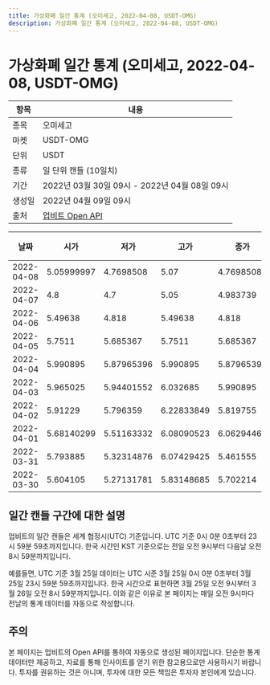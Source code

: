```yaml
---
title: 가상화폐 일간 통계 (오미세고, 2022-04-08, USDT-OMG)
description: 가상화폐 일간 통계 (오미세고, 2022-04-08, USDT-OMG)
---
```



가상화폐 일간 통계 (오미세고, 2022-04-08, USDT-OMG)
===

|항목|내용|
|--|--|
|종목|오미세고|
|마켓|USDT-OMG|
|단위|USDT|
|종류|일 단위 캔들 (10일치)|
|기간|2022년 03월 30일 09시 - 2022년 04월 08일 09시|
|생성일|2022년 04월 09일 09시|
|출처|[업비트 Open API](https://docs.upbit.com)|


|날짜|시가|저가|고가|종가|비고|
|--|--|--|--|--|--|
|2022-04-08|5.05999997|4.7698508|5.07|4.7698508|    |
|2022-04-07|4.8|4.7|5.05|4.983739|    |
|2022-04-06|5.49638|4.818|5.49638|4.818|    |
|2022-04-05|5.7511|5.685367|5.7511|5.685367|    |
|2022-04-04|5.990895|5.87965396|5.990895|5.87965396|    |
|2022-04-03|5.965025|5.94401552|6.032685|5.990895|    |
|2022-04-02|5.91229|5.796359|6.22833849|5.819755|    |
|2022-04-01|5.68140299|5.51163332|6.08090523|6.06294469|    |
|2022-03-31|5.793885|5.32314876|6.07429425|5.461555|    |
|2022-03-30|5.604105|5.27131781|5.83148685|5.702214|    |


일간 캔들 구간에 대한 설명
---


업비트의 일간 캔들은 세계 협정시(UTC) 기준입니다. 
UTC 기준 0시 0분 0초부터 23시 59분 59초까지입니다. 
한국 시간인 KST 기준으로는 전일 오전 9시부터 다음날 오전 8시 59분까지입니다. 


예를들면, UTC 기준 3월 25일 데이터는 UTC 시준 3월 25일 0시 0분 0초부터 3월 25일 23시 59분 59초까지입니다. 
한국 시간으로 표현하면 3월 25일 오전 9시부터 3월 26일 오전 8시 59분까지입니다. 
이와 같은 이유로 본 페이지는 매일 오전 9시마다 전날의 통계 데이터를 자동으로 작성합니다. 


주의
---


본 페이지는 업비트의 Open API를 통하여 자동으로 생성된 페이지입니다. 
단순한 통계 데이터만 제공하고, 자료를 통해 인사이트를 얻기 위한 참고용으로만 사용하시기 바랍니다. 
투자를 권유하는 것은 아니며, 투자에 대한 모든 책임은 투자자 본인에게 있습니다. 
